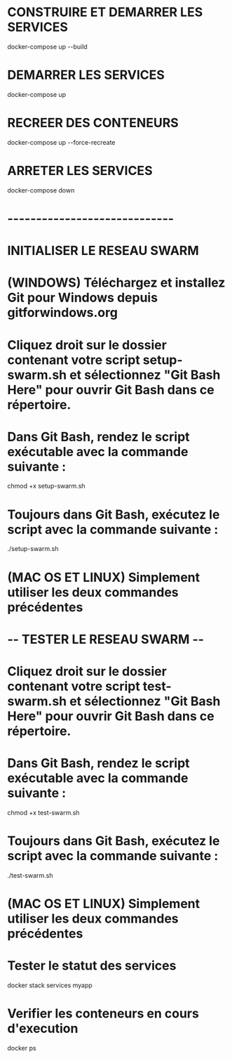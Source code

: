 #   CONSTRUIRE ET DEMARRER LES SERVICES 

docker-compose up --build

# DEMARRER LES SERVICES 

docker-compose up 

# RECREER DES CONTENEURS

docker-compose up --force-recreate

# ARRETER LES SERVICES 

docker-compose down

# -----------------------------

# INITIALISER LE RESEAU SWARM

# (WINDOWS) Téléchargez et installez Git pour Windows depuis gitforwindows.org

# Cliquez droit sur le dossier contenant votre script setup-swarm.sh et sélectionnez "Git Bash Here" pour ouvrir Git Bash dans ce répertoire.

# Dans Git Bash, rendez le script exécutable avec la commande suivante :

chmod +x setup-swarm.sh

# Toujours dans Git Bash, exécutez le script avec la commande suivante  :

./setup-swarm.sh

# (MAC OS ET LINUX) Simplement utiliser les deux commandes précédentes


# -- TESTER LE RESEAU SWARM --

# Cliquez droit sur le dossier contenant votre script test-swarm.sh et sélectionnez "Git Bash Here" pour ouvrir Git Bash dans ce répertoire.

# Dans Git Bash, rendez le script exécutable avec la commande suivante :

chmod +x test-swarm.sh

# Toujours dans Git Bash, exécutez le script avec la commande suivante  :

./test-swarm.sh

# (MAC OS ET LINUX) Simplement utiliser les deux commandes précédentes


# Tester le statut des services

docker stack services myapp

# Verifier les conteneurs en cours d'execution

docker ps

